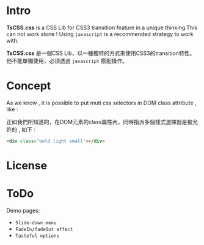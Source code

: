 Intro
=====
**TsCSS.css** is a CSS Lib for CSS3 transition feature in a unique thinking.This can not work alone ! 
Using `javascript` is a recommended strategy to work with.

**TsCSS.css** 是一個CSS Lib，以一種獨特的方式來使用CSS3的transition特性。他不能單獨使用，必須透過 `javascript` 搭配操作。

Concept
=======
As we know , it is possible to put muti css selectors in DOM class attribute , like :

正如我們所知道的，在DOM元素的class屬性內，同時指派多個樣式選擇器是被允許的 , 如下 :
```html
<div class='bold light small'></div>
```

License
=======

ToDo
=====
Demo pages:
- `Slide-down menu`
- `FadeIn/fadeOut effect`
- `Tasteful options`

